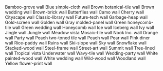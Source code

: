 Bamboo-grove wall
Blue simple-cloth wall
Brown botanical-tile wall
Brown wedding wall
Brown-brick wall
Butterflies wall
Camo wall
Cherry wall
Cityscape wall
Classic-library wall
Future-tech wall
Garbage-heap wall
Gold-screen wall
Golden wall
Gray molded-panel wall
Green honeycomb-tile wall
Green wedding wall
Honeycomb wall
Ice wall
Iceberg wall
Ivy wall
Jingle wall
Jungle wall
Meadow vista
Mosaic-tile wall
Nook Inc. wall
Orange wall
Party wall
Peach two-toned tile wall
Peach wall
Pear wall
Pink diner wall
Rice-paddy wall
Ruins wall
Ski-slope wall
Sky wall
Snowflake wall
Stacked-wood wall
Steel-frame wall
Street-art wall
Summit wall
Tree-lined wall
Tropical vista
Underwater wall
Wavy-tile wall
Wedding-party wall
White painted-wood wall
White wedding wall
Wild-wood wall
Woodland wall
Yellow flower-print wall
